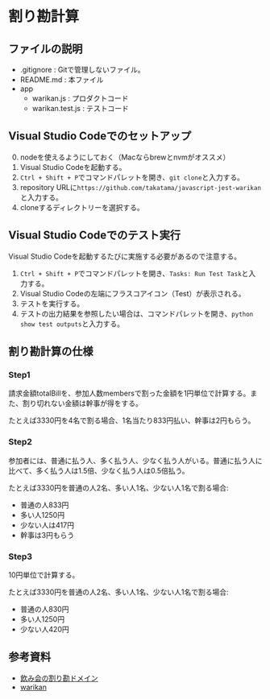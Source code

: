 # 割り勘計算

## ファイルの説明

- .gitignore : Gitで管理しないファイル。
- README.md : 本ファイル
- app
  - warikan.js : プロダクトコード
  - warikan.test.js : テストコード

## Visual Studio Codeでのセットアップ

0. nodeを使えるようにしておく（Macならbrewとnvmがオススメ）
1. Visual Studio Codeを起動する。
2. ```Ctrl + Shift + P```でコマンドパレットを開き、```git clone```と入力する。
3. repository URLに```https://github.com/takatama/javascript-jest-warikan```と入力する。
4. cloneするディレクトリーを選択する。

## Visual Studio Codeでのテスト実行

Visual Studio Codeを起動するたびに実施する必要があるので注意する。

1. ```Ctrl + Shift + P```でコマンドパレットを開き、```Tasks: Run Test Task```と入力する。
2. Visual Studio Codeの左端にフラスコアイコン（Test）が表示される。
3. テストを実行する。
4. テストの出力結果を参照したい場合は、コマンドパレットを開き、```python show test outputs```と入力する。

## 割り勘計算の仕様

### Step1
請求金額totalBillを、参加人数membersで割った金額を1円単位で計算する。また、割り切れない金額は幹事が得をする。

たとえば3330円を4名で割る場合、1名当たり833円払い、幹事は2円もらう。

### Step2
参加者には、普通に払う人、多く払う人、少なく払う人がいる。普通に払う人に比べて、多く払う人は1.5倍、少なく払う人は0.5倍払う。

たとえば3330円を普通の人2名、多い人1名、少ない人1名で割る場合: 
- 普通の人833円
- 多い人1250円
- 少ない人は417円
- 幹事は3円もらう

### Step3
10円単位で計算する。

たとえば3330円を普通の人2名、多い人1名、少ない人1名で割る場合: 
- 普通の人830円
- 多い人1250円
- 少ない人420円

## 参考資料
- [飲み会の割り勘ドメイン](https://github.com/j5ik2o/warikan-domain-java)
- [warikan](https://github.com/takatama/warikan)